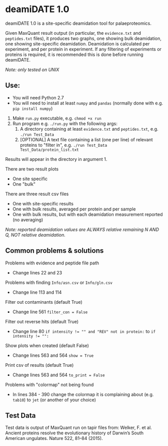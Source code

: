 # deamiDATE 1.0

deamiDATE 1.0 is a site-specific deamidation tool for palaeproteomics.

Given MaxQuant result output (in particular, the `evidence.txt` and `peptides.txt` files), it produces two graphs, one showing bulk deamidation, one showing site-specific deamidation.
Deamidation is calculated per experiment, and per protein in experiment. If any filtering of experiments or proteins is required, it is recommended this is done before running deamiDATE.

*Note: only tested on UNIX*

## Use:

* You will need Python 2.7
* You will need to install at least `numpy` and `pandas` (normally done with e.g. `pip install numpy`)

1. Make `run.py` executable, e.g. `chmod +x run`
2. Run program e.g. `./run.py` with the following args:
	1. A directory containing at least `evidence.txt` and `peptides.txt`, e.g. `./run Test_Data`
	2. [OPTIONAL] A text file containing a list (one per line) of relevant proteins to "filter in", e.g. `./run Test_Data Test_Data/protein_list.txt`

Results will appear in the directory in argument 1.

There are two result plots
* One site specific
* One "bulk"

There are three result csv files
* One with site-specific results
* One with bulk results, averaged per protein and per sample
* One with bulk results, but with each deamidation measurement reported (no averaging)

*Note: reported deamidation values are ALWAYS relative remaining N AND Q, NOT relative deamidation.*

## Common problems & solutions

Problems with evidence and peptide file path
* Change lines 22 and 23

Problems with finding `Info/asn.csv` or `Info/gln.csv`
* Change line 113 and 114

Filter out contaminants (default True)
* Change line 561 `filter_con = False`

Filter out reverse hits (default True)
* Change line 80 `if intensity != "" and "REV" not in protein:` to `if intensity != "":`

Show plots when created (default False)
* Change lines 563 and 564 `show = True`

Print csv of results (default True)
* Change lines 563 and 564 `to_print = False`

Problems with "colormap" not being found
* In lines 384 - 390 change the colormap it is complaining about (e.g. `tab10`) to `jet` (or another of your choice)

## Test Data

Test data is output of MaxQuant run on tapir files from:
Welker, F. et al. Ancient proteins resolve the evolutionary history of Darwin’s South American ungulates. Nature 522, 81–84 (2015).
